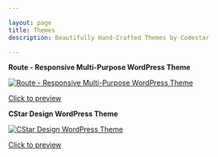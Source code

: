 ```yaml
---

layout: page
title: Themes
description: Beautifully Hand-Crafted Themes by Codestar

---
```


<div class="row">

  <div class="col-md-5">
    <p><strong>Route - Responsive Multi-Purpose WordPress Theme</strong></p>
    <p><a href="http://themeforest.net/item/route-responsive-multipurpose-wordpress-theme/8815770?ref=Codestar"><img src="https://s3.envato.com/files/107029447/01_preview.__large_preview.png" class="img-thumbnail img-fluid" alt="Route - Responsive Multi-Purpose WordPress Theme"/></a></p>
    <p><a class="btn btn-success btn-sm btn-block" href="http://themeforest.net/item/route-responsive-multipurpose-wordpress-theme/8815770?ref=Codestar">Click to preview</a></p>
    <div class="d-lg-none csf-space-25"></div>
  </div>

  <div class="col-md-5">
    <p><strong>CStar Design WordPress Theme</strong></p>
    <p><a href="http://themeforest.net/item/cstar-design-wordpress-theme/2490278?ref=Codestar"><img src="https://s3.envato.com/files/120736749/01_preview.__large_preview.jpg" class="img-thumbnail img-fluid" alt="CStar Design WordPress Theme"/></a></p>
    <p><a class="btn btn-success btn-sm btn-block" href="http://themeforest.net/item/cstar-design-wordpress-theme/2490278?ref=Codestar">Click to preview</a></p>
  </div>

</div>

